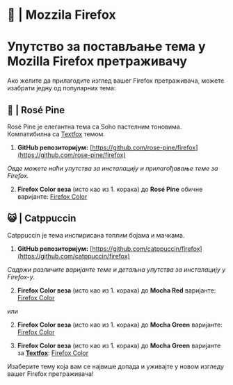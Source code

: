 # 🦊 | Mozzila Firefox

# Упутство за постављање тема у Mozilla Firefox претраживачу

Ако желите да прилагодите изглед вашег Firefox претраживача, можете изабрати једну од популарних тема:

## 🌹 | Rosé Pine

Rosé Pine је елегантна тема са Soho пастелним тоновима. Компатибилна са [Textfox](https://github.com/adriankarlen/textfox) темом.

1. **GitHub репозиторијум:**
   [https://github.com/rose-pine/firefox](https://github.com/rose-pine/firefox)

_Овде можете наћи упутства за инсталацију и прилагођавање теме за Firefox._

2. **Firefox Color веза** (исто као из 1. корака) до **Rosé Pine** обичне варијантe: [Firefox Color](https://color.firefox.com/?theme=XQAAAAKPAQAAAAAAAABBqYhm849SCia73laEGccwS-xMDPr3WmqH6mLhhyRv-nu52zZ2ZXxbsGmOEknLoZBVSFanWhsjezxhgdCrK27iduavSwvOOiigQih0UlOvLUeJzf6gowAriRj5ek5rgF5SiG4JPvtsgJ1eq9fw0_eEZstNqCi_ueDgCDy9hfOS3KrRkC6ae0NwhO_atJzPxh7wRFDoNx9VNnYtVQrfpx22kzrOtObs1tq6OGCzJIABASG1Mf0qXeW3fBan5GrGn2dnmoflD1b0AwCHpHP1vY-aNrVHjngbt1trpTwTJE5RtsxZdi0sCBW77jujsGxRsLb-9uYBr-TjDYT_9ZHGrQ)

## 😺 | Catppuccin

Catppuccin је тема инспирисана топлим бојама и мачкама.

1. **GitHub репозиторијум:**
   [https://github.com/catppuccin/firefox](https://github.com/catppuccin/firefox)

_Садржи различите варијанте теме и детаљна упутства за инсталацију у Firefox-у._

2. **Firefox Color веза** (исто као из 1. корака) до **Mocha Red** варијантe: [Firefox Color](https://color.firefox.com/?theme=XQAAAAJCBAAAAAAAAABBqYhm849SCicxcUcPX38oKRicm6da8pFtMcajvXaAE3RJ0F_F447xQs-L1kFlGgDKq4IIvWciiy4upusW7OvXIRinrLrwLvjXB37kvhN5ElayHo02fx3o8RrDShIhRpNiQMOdww5V2sCMLAfehhp9X6-0omTOJoxUMafR4835KzRtga3odeboL1_1B-QpbDvXNFc9eYq_VaFCSTmcaWjaap_g_3ohvnWmdBLPh-j4Od9aK_zPdPuzXPDUJe9AI4wshGDgTUn0lwQdlN2SiqoC5XzY0hMy2dL-8J2rsbHHPT5EdAI_t1nHMW0hAE3M3p5uqgjHckEd7PKDcCT4jXaWYJmf9H6WGdcvlkKbhUkB8pGHdpylU40Z3YrNIbuzYmTlElOy3-ysUR6Fvj8Pjjh6MruXklsjV9W4JQHsWu5q4j_cuFMuKM1mOjTiOBjVpu4JNcdSwX5b_5eknzHqkvELZQY5jTnNVHsadj8qS5v8UNc1GaKUxBhsUexnNmwEE6kutOngp9XfWIqL3RszZ89fd2YMT9xERpjWB37q3fxygag)

или

2. **Firefox Color веза** (исто као из 1. корака) до **Mocha Green** варијантe: [Firefox Color](https://color.firefox.com/?theme=XQAAAAJEBAAAAAAAAABBqYhm849SCicxcUcPX38oKRicm6da8pFtMcajvXaAE3RJ0F_F447xQs-L1kFlGgDKq4IIvWciiy4upusW7OvXIRinrLrwLvjXB37kvhN5ElayHo02fx3o8RrDShIhRpNiQMOdww5V2sCMLAfehhpNuTUzCCysnMav9-dMeCS-YdrUYNRq_65Vh7TlxjqqIEBwOL_OoPPzToHWKzukcQaRsZUnty3oxorbtIosU9WVXZVe5ImQLK4GyxY9IaGdk_4jpW4cVdaKPaDGD6P_nSqysKos2ATQ16qOOYp7ekq4tWW2fF74tUqB_0WbB4Q5I0qKeUW2NfJMOkcGyTetLVRsE1GPMMh0hw6mSEYxm9KxMQC1bS56dsWnK7ZGTJyiMYGRtcOxp2_1WnhezQVdo7WCmNNcB6UOu1usj9vfd5y5MtnkVbQO6y2NHx4V62RLNJkb1NhaehWE7sXRBy07YJp5WGrU2xg-Pzx5kwVEpf0P0uNggg9gGnBsZ1Z6M6A_C6y5OP8RpqKWGD3O58CLSYN9fZR1_p9Iffs1HyDT9XD_4Y0ysg)

3. **Firefox Color веза** (исто као из 1. корака) до **Mocha Green** варијантe за [**Textfox**](https://github.com/adriankarlen/textfox): [Firefox Color](https://color.firefox.com/?theme=XQAAAAIqBAAAAAAAAABBqYhm849SCicxcUapi38oKRicm6da8pFtMcajvXaAE3RJ0F_F447xQs-L1kFlGgDKq4IIvWciiy4upusW7OvXIRinrLrwLvjXB37kvhN5ElayHo02fx3o8RrDShIhRpNiQMOdww5V2sCMLAfehhpNuTUzCCysnMav9-dMeCS-YdrUYNRq_65Vh7TlxjqqIEBwOL_OoPPzToHWKzukcQaRsZUnty3oxorbtIosU9WVXZVe5ImQLK4GyxY9IaGdk_4ki1s18wGyKuGQjExxVHUr_LxkS70vmcR6_o8QA-xsIuSYbGiQ4JLhI62-3wYVNvf2uLEcnv4muaPnmHV3_JgtuV_wClm1QQSLxFQ3PSuwWRaxk0CsiTUhkRHNwufS_8qzzPueBCYmRlkLuBdT7ABpEvlqWDSTqe8g6k-05tnP0ZjneOjibcMWNR6YIZ8oNNiYeqibNpICqUVvxu4camdUhqDI3durqOyNs9_lNX7XjmUiWzAwXUeqvX7PjKZQykdE4tJvbspiUvkVcgvvfwAUQFXIiJExyvX9-Kcs)

Изаберите тему која вам се највише допада и уживајте у новом изгледу вашег Firefox претраживача!
